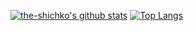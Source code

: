 [![the-shichko's github stats](https://github-readme-stats.vercel.app/api?username=the-shichko&theme=onedark&count_private=true&hide=issues&show_icons=true)]()
[![Top Langs](https://github-readme-stats.vercel.app/api/top-langs/?username=the-shichko&theme=onedark&layout=compact)](https://github.com/anuraghazra/github-readme-stats)

